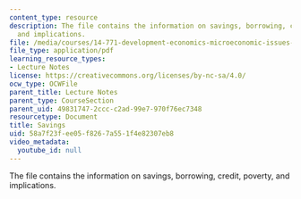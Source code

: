 ```yaml
---
content_type: resource
description: The file contains the information on savings, borrowing, credit, poverty,
  and implications.
file: /media/courses/14-771-development-economics-microeconomic-issues-and-policy-models-fall-2008/58a7f23fee05f8267a551f4e82307eb8_lec23.pdf
file_type: application/pdf
learning_resource_types:
- Lecture Notes
license: https://creativecommons.org/licenses/by-nc-sa/4.0/
ocw_type: OCWFile
parent_title: Lecture Notes
parent_type: CourseSection
parent_uid: 49831747-2ccc-c2ad-99e7-970f76ec7348
resourcetype: Document
title: Savings
uid: 58a7f23f-ee05-f826-7a55-1f4e82307eb8
video_metadata:
  youtube_id: null
---
```

The file contains the information on savings, borrowing, credit, poverty, and implications.